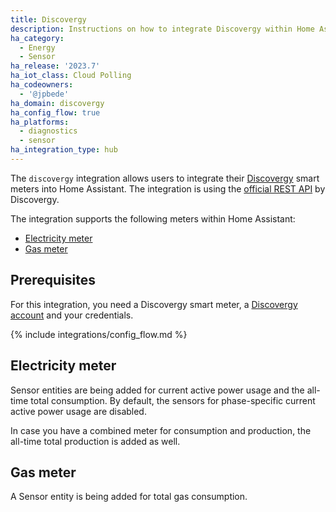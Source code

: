 ```yaml
---
title: Discovergy
description: Instructions on how to integrate Discovergy within Home Assistant.
ha_category:
  - Energy
  - Sensor
ha_release: '2023.7'
ha_iot_class: Cloud Polling
ha_codeowners:
  - '@jpbede'
ha_domain: discovergy
ha_config_flow: true
ha_platforms:
  - diagnostics
  - sensor
ha_integration_type: hub
---
```


The `discovergy` integration allows users to integrate their [Discovergy](https://discovergy.com/) smart meters into Home Assistant.
The integration is using the [official REST API](https://api.discovergy.com/docs/#/) by Discovergy.

The integration supports the following meters within Home Assistant:

- [Electricity meter](#electricity-meter)
- [Gas meter](#gas-meter)

## Prerequisites

For this integration, you need a Discovergy smart meter, a [Discovergy account](https://my.discovergy.com/) and your credentials.

{% include integrations/config_flow.md %}

## Electricity meter

Sensor entities are being added for current active power usage and the all-time total consumption.
By default, the sensors for phase-specific current active power usage are disabled.

In case you have a combined meter for consumption and production, the all-time total production is added as well.

## Gas meter

A Sensor entity is being added for total gas consumption.
